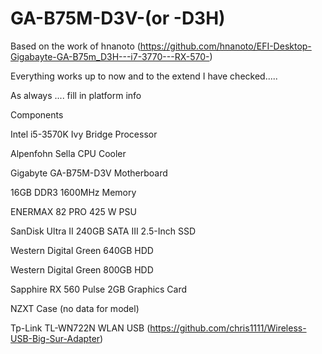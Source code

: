 # GA-B75M-D3V-(or -D3H)

Based on the work of hnanoto (https://github.com/hnanoto/EFI-Desktop-Gigabayte-GA-B75m_D3H---i7-3770---RX-570-)

Everything works up to now and to the extend I have checked.....

As always .... fill in platform info


Components

Intel i5-3570K Ivy Bridge Processor

Alpenfohn Sella CPU Cooler 

Gigabyte GA-B75M-D3V Motherboard

16GB  DDR3 1600MHz Memory 

ENERMAX 82 PRO 425 W PSU

SanDisk Ultra II 240GB SATA III 2.5-Inch SSD 

Western Digital Green 640GB HDD

Western Digital Green 800GB HDD

Sapphire RX 560 Pulse 2GB Graphics Card

NZXT Case (no data for model)

Tp-Link TL-WN722N WLAN USB (https://github.com/chris1111/Wireless-USB-Big-Sur-Adapter)
